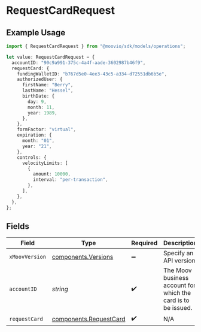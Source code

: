 # RequestCardRequest

## Example Usage

```typescript
import { RequestCardRequest } from "@moovio/sdk/models/operations";

let value: RequestCardRequest = {
  accountID: "90c9a991-375c-4a4f-aade-3602987b46f9",
  requestCard: {
    fundingWalletID: "b767d5e0-4ee3-43c5-a334-d72551db6b5e",
    authorizedUser: {
      firstName: "Berry",
      lastName: "Hessel",
      birthDate: {
        day: 9,
        month: 11,
        year: 1989,
      },
    },
    formFactor: "virtual",
    expiration: {
      month: "01",
      year: "21",
    },
    controls: {
      velocityLimits: [
        {
          amount: 10000,
          interval: "per-transaction",
        },
      ],
    },
  },
};
```

## Fields

| Field                                                            | Type                                                             | Required                                                         | Description                                                      |
| ---------------------------------------------------------------- | ---------------------------------------------------------------- | ---------------------------------------------------------------- | ---------------------------------------------------------------- |
| `xMoovVersion`                                                   | [components.Versions](../../models/components/versions.md)       | :heavy_minus_sign:                                               | Specify an API version.                                          |
| `accountID`                                                      | *string*                                                         | :heavy_check_mark:                                               | The Moov business account for which the card is to be issued.    |
| `requestCard`                                                    | [components.RequestCard](../../models/components/requestcard.md) | :heavy_check_mark:                                               | N/A                                                              |